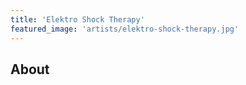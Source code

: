 ```yaml
---
title: 'Elektro Shock Therapy'
featured_image: 'artists/elektro-shock-therapy.jpg'
---
```


## About


